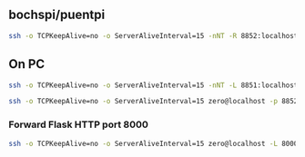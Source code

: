
## bochspi/puentpi

```bash
ssh -o TCPKeepAlive=no -o ServerAliveInterval=15 -nNT -R 8852:localhost:22 www-insecure@www.maerki.com
```

## On PC

```bash
ssh -o TCPKeepAlive=no -o ServerAliveInterval=15 -nNT -L 8851:localhost:8851 -L 8852:localhost:8852 -L 8853:localhost:8853 www-data@www.maerki.com

ssh -o TCPKeepAlive=no -o ServerAliveInterval=15 zero@localhost -p 8852
```

### Forward Flask HTTP port 8000

```bash
ssh -o TCPKeepAlive=no -o ServerAliveInterval=15 zero@localhost -L 8000:127.0.0.1:8000 -p 8852
```